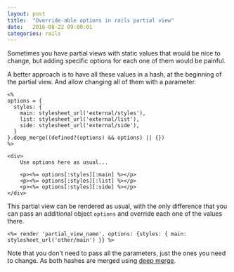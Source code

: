 ```yaml
---
layout: post
title:  "Override-able options in rails partial view"
date:   2016-08-22 09:00:01
categories: rails
---
```


Sometimes you have partial views with static values that would be nice to change, but adding specific options for each one of them would be painful.

A better approach is to have all these values in a hash, at the beginning of the partial view. And allow changing all of them with a parameter.

```erb
<% 
options = {
  styles: {
    main: stylesheet_url('external/styles'),
    list: stylesheet_url('external/list'),
    side: stylesheet_url('external/side'),
  }
}.deep_merge((defined?(options) && options) || {})
%>

<div>
	Use options here as usual...

	<p><%= options[:styles][:main] %></p>
	<p><%= options[:styles][:list] %></p>
	<p><%= options[:styles][:side] %></p>
</div>
```

This partial view can be rendered as usual, with the only difference that you can pass an additional object `options` and override each one of the values there.

```erb
<%= render 'partial_view_name', options: {styles: { main: stylesheet_url('other/main') }} %>
```

Note that you don't need to pass all the parameters, just the ones you need to change. As both hashes are merged using [deep merge](http://apidock.com/rails/Hash/deep_merge).

